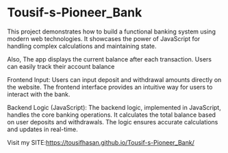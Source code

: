 # Tousif-s-Pioneer_Bank
This project demonstrates how to build a functional banking system using modern web technologies. It showcases the power of JavaScript for handling complex calculations and maintaining state.

Also,
The app displays the current balance after each transaction.
Users can easily track their account balance

Frontend Input:
Users can input deposit and withdrawal amounts directly on the website.
The frontend interface provides an intuitive way for users to interact with the bank.

Backend Logic (JavaScript):
The backend logic, implemented in JavaScript, handles the core banking operations.
It calculates the total balance based on user deposits and withdrawals.
The logic ensures accurate calculations and updates in real-time.

Visit my SITE:https://tousifhasan.github.io/Tousif-s-Pioneer_Bank/
